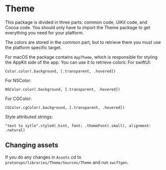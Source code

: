 # Theme

This package is divided in three parts: common code, UIKit code, and Cocoa code. You should only have to import the Theme package to get everything you need for your platform.

The colors are stored in the common part, but to retrieve them you must use the platform specific target.

For macOS the package contains `AppTheme`, which is responsible for styling the AppKit side of the app. 
You can use it to retrieve colors:
For swiftUI:
```
Color.color(.background, [.transparent, .hovered])
```
For NSColor:
```
NSColor.color(.background, [.transparent, .hovered])
```
For CGColor:
```
CGColor.cgColor(.background, [.transparent, .hovered])
```
Style attributed strings:
```
"text to sytle".styled(.hint, font: .themeFont(.small), alignment: .natural)
```

## Changing assets

If you do any changes in `Assets` cd to `protonvpn/libraries/Theme/Sources/Theme` and run `swiftgen`.
